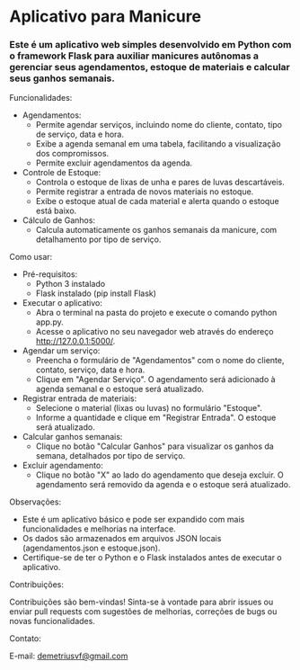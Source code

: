 # Aplicativo para Manicure

### Este é um aplicativo web simples desenvolvido em Python com o framework Flask para auxiliar manicures autônomas a gerenciar seus agendamentos, estoque de materiais e calcular seus ganhos semanais.

Funcionalidades:

- Agendamentos:
    - Permite agendar serviços, incluindo nome do cliente, contato, tipo de serviço, data e hora.
    - Exibe a agenda semanal em uma tabela, facilitando a visualização dos compromissos.
    - Permite excluir agendamentos da agenda.
- Controle de Estoque:
    - Controla o estoque de lixas de unha e pares de luvas descartáveis.
    - Permite registrar a entrada de novos materiais no estoque.
    - Exibe o estoque atual de cada material e alerta quando o estoque está baixo.
- Cálculo de Ganhos:
    - Calcula automaticamente os ganhos semanais da manicure, com detalhamento por tipo de serviço.

Como usar:

- Pré-requisitos: 
    - Python 3 instalado 
    - Flask instalado (pip install Flask)
- Executar o aplicativo:
    - Abra o terminal na pasta do projeto e execute o comando python app.py.
    - Acesse o aplicativo no seu navegador web através do endereço http://127.0.0.1:5000/.
- Agendar um serviço:
    - Preencha o formulário de "Agendamentos" com o nome do cliente, contato, serviço, data e hora.
    - Clique em "Agendar Serviço". O agendamento será adicionado à agenda semanal e o estoque será atualizado.
- Registrar entrada de materiais:
    - Selecione o material (lixas ou luvas) no formulário "Estoque".
    - Informe a quantidade e clique em "Registrar Entrada". O estoque será atualizado.
- Calcular ganhos semanais:
    - Clique no botão "Calcular Ganhos" para visualizar os ganhos da semana, detalhados por tipo de serviço.
- Excluir agendamento:
    - Clique no botão "X" ao lado do agendamento que deseja excluir. O agendamento será removido da agenda e o estoque será atualizado.

Observações:

- Este é um aplicativo básico e pode ser expandido com mais funcionalidades e melhorias na interface.
- Os dados são armazenados em arquivos JSON locais (agendamentos.json e estoque.json).
- Certifique-se de ter o Python e o Flask instalados antes de executar o aplicativo.

Contribuições:

Contribuições são bem-vindas! Sinta-se à vontade para abrir issues ou enviar pull requests com sugestões de melhorias, correções de bugs ou novas funcionalidades.

Contato:

E-mail: demetriusvf@gmail.com

